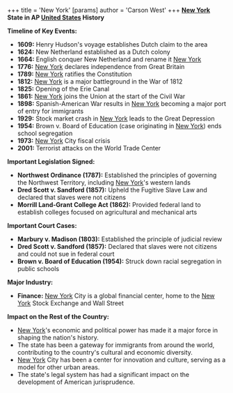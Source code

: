 +++
 title = 'New York'
[params]
	author = 'Carson West'
+++
**[New York](./../new-york/) State in AP [United States](./../united-states/) History**

**Timeline of Key Events:**

* **1609:** Henry Hudson's voyage establishes Dutch claim to the area
* **1624:** New Netherland established as a Dutch colony
* **1664:** English conquer New Netherland and rename it [New York](./../new-york/)
* **1776:** [New York](./../new-york/) declares independence from Great Britain
* **1789:** [New York](./../new-york/) ratifies the Constitution
* **1812:** [New York](./../new-york/) is a major battleground in the War of 1812
* **1825:** Opening of the Erie Canal
* **1861:** [New York](./../new-york/) joins the Union at the start of the Civil War
* **1898:** Spanish-American War results in [New York](./../new-york/) becoming a major port of entry for immigrants
* **1929:** Stock market crash in [New York](./../new-york/) leads to the Great Depression
* **1954:** Brown v. Board of Education (case originating in [New York](./../new-york/)) ends school segregation
* **1973:** [New York](./../new-york/) City fiscal crisis
* **2001:** Terrorist attacks on the World Trade Center

**Important Legislation Signed:**

* **Northwest Ordinance (1787):** Established the principles of governing the Northwest Territory, including [New York](./../new-york/)'s western lands
* **Dred Scott v. Sandford (1857):** Upheld the Fugitive Slave Law and declared that slaves were not citizens
* **Morrill Land-Grant College Act (1862):** Provided federal land to establish colleges focused on agricultural and mechanical arts

**Important Court Cases:**

* **Marbury v. Madison (1803):** Established the principle of judicial review
* **Dred Scott v. Sandford (1857):** Declared that slaves were not citizens and could not sue in federal court
* **Brown v. Board of Education (1954):** Struck down racial segregation in public schools

**Major Industry:**

* **Finance:** [New York](./../new-york/) City is a global financial center, home to the [New York](./../new-york/) Stock Exchange and Wall Street

**Impact on the Rest of the Country:**

* [New York](./../new-york/)'s economic and political power has made it a major force in shaping the nation's history.
* The state has been a gateway for immigrants from around the world, contributing to the country's cultural and economic diversity.
* [New York](./../new-york/) City has been a center for innovation and culture, serving as a model for other urban areas.
* The state's legal system has had a significant impact on the development of American jurisprudence.